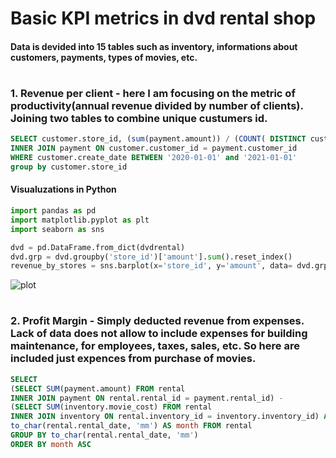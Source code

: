 # Basic KPI metrics in dvd rental shop
#### Data is devided into 15 tables such as inventory, informations about customers, payments, types of movies, etc.

#
### 1. Revenue per client - here I am focusing on the metric of productivity(annual revenue divided by number of clients). Joining two tables to combine unique custumers id. 

```sql
SELECT customer.store_id, (sum(payment.amount)) / (COUNT( DISTINCT customer.customer_id)) FROM customer
INNER JOIN payment ON customer.customer_id = payment.customer_id
WHERE customer.create_date BETWEEN '2020-01-01' and '2021-01-01'
group by customer.store_id
```
#### Visualuzations in Python 
```py
import pandas as pd
import matplotlib.pyplot as plt
import seaborn as sns

dvd = pd.DataFrame.from_dict(dvdrental)
dvd.grp = dvd.groupby('store_id')['amount'].sum().reset_index()
revenue_by_stores = sns.barplot(x='store_id', y='amount', data= dvd.grp)
```
![plot](./dvd_rental/revenue_per_store.png)
#
### 2. Profit Margin - Simply deducted revenue from expenses. Lack of data does not allow to include expenses for building maintenance, for employees, taxes, sales, etc. So here are included just expences from purchase of movies.



```sql
SELECT 
(SELECT SUM(payment.amount) FROM rental 
INNER JOIN payment ON rental.rental_id = payment.rental_id) -
(SELECT SUM(inventory.movie_cost) FROM rental
INNER JOIN inventory ON rental.inventory_id = inventory.inventory_id) AS Profit_Margin, 
to_char(rental.rental_date, 'mm') AS month FROM rental
GROUP BY to_char(rental.rental_date, 'mm') 
ORDER BY month ASC
```
